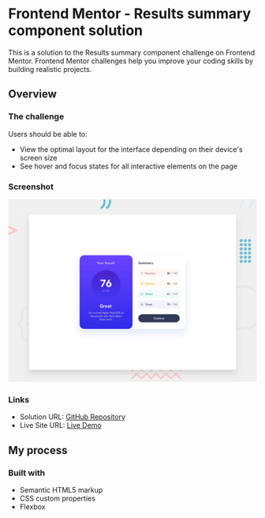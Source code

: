 # Frontend Mentor - Results summary component solution

This is a solution to the Results summary component challenge on Frontend Mentor. Frontend Mentor challenges help you improve your coding skills by building realistic projects.

## Overview

### The challenge

Users should be able to:

- View the optimal layout for the interface depending on their device's screen size
- See hover and focus states for all interactive elements on the page

### Screenshot
![Design preview for the Results summary component coding challenge](./design/desktop-preview.jpg)

### Links

- Solution URL: [GitHub Repository](https://ayoub-ahnaou.github.io/frontend-mentor-challenges/results-summary-component/)
- Live Site URL: [Live Demo](https://ayoub-ahnaou.github.io/frontend-mentor-challenges/results-summary-component/index.html)

## My process

### Built with

- Semantic HTML5 markup
- CSS custom properties
- Flexbox
